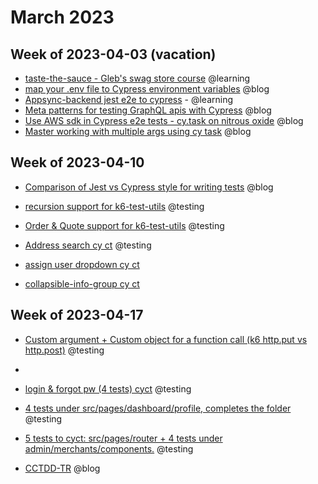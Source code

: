 # March 2023

## Week of 2023-04-03 (vacation)

- [taste-the-sauce - Gleb's swag store course](https://github.com/muratkeremozcan/taste-the-sauce) @learning
- [map your .env file to Cypress environment variables](https://www.youtube.com/watch?v=fq-VDY6VQls) @blog
- [Appsync-backend jest e2e to cypress](https://github.com/muratkeremozcan/appsyncmasterclass-backend) - @learning
- [Meta patterns for testing GraphQL apis with Cypress](https://www.youtube.com/watch?v=qPLEGJnd6E8) @blog
- [Use AWS sdk in Cypress e2e tests - cy.task on nitrous oxide](https://www.youtube.com/watch?v=krcV6p4daxM) @blog
- [Master working with multiple args using cy task](https://www.youtube.com/watch?v=OH-ptCdYPxU) @blog

## Week of 2023-04-10

- [Comparison of Jest vs Cypress style for writing tests](https://www.youtube.com/watch?v=jTgT3VGhqKw) @blog

- [recursion support for k6-test-utils](https://github.com/helloextend/k6-test-utils/pull/33) @testing

- [Order & Quote support for k6-test-utils](https://github.com/helloextend/k6-test-utils/pull/31) @testing

- [Address search cy ct](https://github.com/helloextend/client/pull/6104) @testing

- [assign user dropdown cy ct](https://github.com/helloextend/client/pull/6117)

- [collapsible-info-group cy ct](https://github.com/helloextend/client/pull/6131)

## Week of 2023-04-17

- [Custom argument + Custom object for a function call (k6 http.put vs http.post)](https://github.com/helloextend/k6-test-utils/pull/34#pullrequestreview-1390081258) @testing
-
- [login & forgot pw (4 tests) cyct](https://github.com/helloextend/client/pull/6145) @testing

- [4 tests under src/pages/dashboard/profile, completes the folder](https://github.com/helloextend/client/pull/6153) @testing

- [5 tests to cyct: src/pages/router + 4 tests under admin/merchants/components.](https://github.com/helloextend/client/pull/6175) @testing

- [CCTDD-TR](https://muratkerem.gitbook.io/cctdd-tr) @blog
